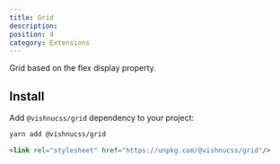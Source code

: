 ```yaml
---
title: Grid
description: 
position: 4
category: Extensions
---
```


Grid based on the flex display property.

## Install

Add `@vishnucss/grid` dependency to your project:

<code-group>
  <code-block label="YARN" active>

  ```bash
  yarn add @vishnucss/grid
  ```

  </code-block>
  <code-block label="CDN">

  ```html
<link rel="stylesheet" href="https://unpkg.com/@vishnucss/grid"/>
  ```

  </code-block>
</code-group>
